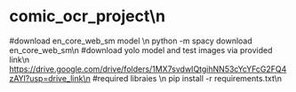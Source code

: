 # comic_ocr_project\n
#download en_core_web_sm model \n
python -m spacy download en_core_web_sm\n
#download yolo model and test images via provided link\n
https://drive.google.com/drive/folders/1MX7svdwIQtgihNN53cYcYFcG2FQ4zAYl?usp=drive_link\n
#required libraies \n
pip install -r requirements.txt\n


